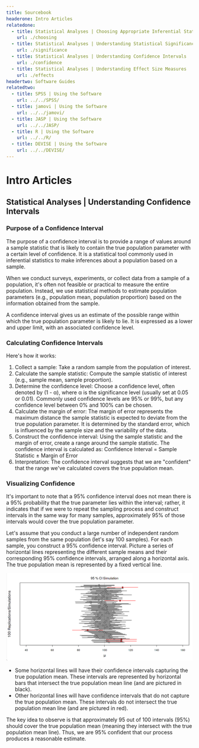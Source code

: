 ```yaml
---
title: Sourcebook
headerone: Intro Articles
relatedone:
  - title: Statistical Analyses | Choosing Appropriate Inferential Statistics
    url: ./choosing
  - title: Statistical Analyses | Understanding Statistical Significance Tests
    url: ./significance
  - title: Statistical Analyses | Understanding Confidence Intervals
    url: ./confidence
  - title: Statistical Analyses | Understanding Effect Size Measures
    url: ./effects
headertwo: Software Guides
relatedtwo:
  - title: SPSS | Using the Software
    url: ../../SPSS/
  - title: jamovi | Using the Software
    url: ../../jamovi/
  - title: JASP | Using the Software
    url: ../../JASP/
  - title: R | Using the Software
    url: ../../R/
  - title: DEVISE | Using the Software
    url: ../../DEVISE/
---
```


# Intro Articles

## Statistical Analyses | Understanding Confidence Intervals

### Purpose of a Confidence Interval

The purpose of a confidence interval is to provide a range of values around a sample statistic that is likely to contain the true population parameter with a certain level of confidence. It is a statistical tool commonly used in inferential statistics to make inferences about a population based on a sample.

When we conduct surveys, experiments, or collect data from a sample of a population, it's often not feasible or practical to measure the entire population. Instead, we use statistical methods to estimate population parameters (e.g., population mean, population proportion) based on the information obtained from the sample.

A confidence interval gives us an estimate of the possible range within which the true population parameter is likely to lie. It is expressed as a lower and upper limit, with an associated confidence level.

### Calculating Confidence Intervals

Here's how it works:

1. Collect a sample: Take a random sample from the population of interest.
2. Calculate the sample statistic: Compute the sample statistic of interest (e.g., sample mean, sample proportion).
3. Determine the confidence level: Choose a confidence level, often denoted by (1 - α), where α is the significance level (usually set at 0.05 or 0.01). Commonly used confidence levels are 95% or 99%, but any confidence level between 0% and 100% can be chosen.
4. Calculate the margin of error: The margin of error represents the maximum distance the sample statistic is expected to deviate from the true population parameter. It is determined by the standard error, which is influenced by the sample size and the variability of the data.
5. Construct the confidence interval: Using the sample statistic and the margin of error, create a range around the sample statistic. The confidence interval is calculated as: Confidence Interval = Sample Statistic ± Margin of Error
6. Interpretation: The confidence interval suggests that we are "confident" that the range we've calculated covers the true population mean. 

### Visualizing Confidence

It's important to note that a 95% confidence interval does not mean there is a 95% probability that the true parameter lies within the interval; rather, it indicates that if we were to repeat the sampling process and construct intervals in the same way for many samples, approximately 95% of those intervals would cover the true population parameter.

Let's assume that you conduct a large number of independent random samples from the same population (let's say 100 samples). For each sample, you construct a 95% confidence interval. Picture a series of horizontal lines representing the different sample means and their corresponding 95% confidence intervals, arranged along a horizontal axis. The true population mean is represented by a fixed vertical line.

<p align="center"><kbd><img src="confidenceintervals.png"></kbd></p>

- Some horizontal lines will have their confidence intervals capturing the true population mean. These intervals are represented by horizontal bars that intersect the true population mean line (and are pictured in black).
- Other horizontal lines will have confidence intervals that do not capture the true population mean. These intervals do not intersect the true population mean line (and are pictured in red).

The key idea to observe is that approximately 95 out of 100 intervals (95%) should cover the true population mean (meaning they intersect with the true population mean line). Thus, we are 95% confident that our process produces a reasonable estimate.
 